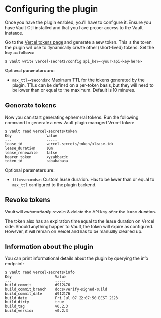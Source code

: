 # Configuring the plugin

Once you have the plugin enabled, you'll have to configure it. Ensure you have Vault CLI installed and that you have proper access to the Vault instance.

Go to the [Vercel tokens page](https://vercel.com/account/tokens) and generate a new token. This is the token the plugin will use to dynamically create other (short-lived) tokens. Set the key as follows:

```
$ vault write vercel-secrets/config api_key=<your-api-key-here>
```

Optional parameters are:

- `max_ttl=<seconds>`: Maximum TTL for the tokens generated by the plugin. TTLs can be defined on a per-token basis, but they will need to be lower than or equal to the maximum. Default is 10 minutes.

## Generate tokens

Now you can start generating ephemeral tokens. Run the following command to generate a new Vault plugin managed Vercel token:

```
$ vault read vercel-secrets/token
Key                Value
---                -----
lease_id           vercel-secrets/token/<lease-id>
lease_duration     10m
lease_renewable    false
bearer_token       xyzabbacdc
token_id           bababababa
```

Optional parameters are:

- `ttl=<seconds>`: Custom lease duration. Has to be lower than or equal to `max_ttl` configured to the plugin backend.

## Revoke tokens

Vault will *automatically* revoke & delete the API key after the lease duration.

The token also has an expiration time equal to the lease duration on Vercel side. Should anything happen to Vault, the token will expire as configured. However, it will remain on Vercel and has to be manually cleaned up.

## Information about the plugin

You can print informational details about the plugin by querying the info endpoint:

```
$ vault read vercel-secrets/info
Key                    Value
---                    -----
build_commit           d912476
build_commit_branch    docs/verify-signed-build
build_commit_date      d912476
build_date             Fri Jul 07 22:07:50 EEST 2023
build_dirty            true
build_tag              v0.2.3
build_version          v0.2.3
```